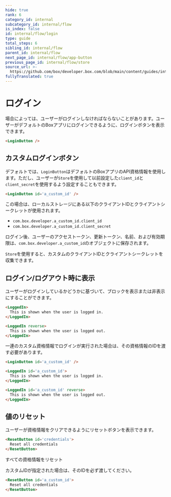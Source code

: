 ```yaml
---
hide: true
rank: 6
category_id: internal
subcategory_id: internal/flow
is_index: false
id: internal/flow/login
type: guide
total_steps: 6
sibling_id: internal/flow
parent_id: internal/flow
next_page_id: internal/flow/app-button
previous_page_id: internal/flow/store
source_url: >-
  https://github.com/box/developer.box.com/blob/main/content/guides/internal/flow/login.md
fullyTranslated: true
---
```

<!-- does not need translation -->

# ログイン

場合によっては、ユーザーがログインしなければならないことがあります。ユーザーがデフォルトのBoxアプリにログインできるように、ログインボタンを表示できます。

```html
<LoginButton />
```

<LoginButton>

</LoginButton>

## カスタムログインボタン

デフォルトでは、`LoginButton`はデフォルトのBoxアプリのAPI資格情報を使用します。ただし、ユーザーが`Store`を使用して以前設定した`client_id`と`client_secret`を使用するよう設定することもできます。

```html
<LoginButton id='a_custom_id' />
```

この場合は、ローカルストレージにある以下のクライアントIDとクライアントシークレットが使用されます。

* `com.box.developer.a_custom_id.client_id` 
* `com.box.developer.a_custom_id.client_secret`

ログイン後、ユーザーのアクセストークン、更新トークン、名前、および有効期限は、`com.box.developer.a_custom_id`のオブジェクトに保存されます。

<Message>

`Store`を使用すると、カスタムのクライアントIDとクライアントシークレットを収集できます。

</Message>

## ログイン/ログアウト時に表示

ユーザーがログインしているかどうかに基づいて、ブロックを表示または非表示にすることができます。

```html
<LoggedIn>
  This is shown when the user is logged in.
</LoggedIn>

<LoggedIn reverse>
  This is shown when the user is logged out.
</LoggedIn>
```

一連のカスタム資格情報でログインが実行された場合は、その資格情報のIDを渡す必要があります。

```html
<LoginButton id='a_custom_id' />

<LoggedIn id='a_custom_id'>
  This is shown when the user is logged in.
</LoggedIn>

<LoggedIn id='a_custom_id' reverse>
  This is shown when the user is logged out.
</LoggedIn>
```

## 値のリセット

ユーザーが資格情報をクリアできるようにリセットボタンを表示できます。

```html
<ResetButton id='credentials'>
  Reset all credentials
</ResetButton>
```

<H>

<ResetButton id="credentials">

すべての資格情報をリセット

</ResetButton>

</H>

カスタムIDが指定された場合は、そのIDを必ず渡してください。

```html
<ResetButton id='a_custom_id'>
  Reset all credentials
</ResetButton>
```
